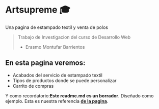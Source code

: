 # Artsupreme 🎓

Una pagina de estampado textil y venta de polos

> Trabajo de Investigacion del curso de Desarrollo Web
>
> - Erasmo Montufar Barrientos

## En esta pagina veremos:

- Acabados del servicio de estampado textil
- Tipos de productos donde se puede personalizar
- Carrito de compras

Y como recordatorio:**Este readme.md es un borrador**. Diseñado como ejemplo. Esta es nuestra referencia [**de la pagina**](https://viralprint.pe/ "de la pagina").
